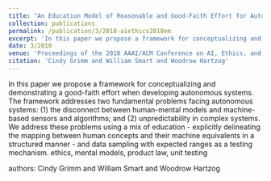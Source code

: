 ```yaml
---
title: "An Education Model of Reasonable and Good-Faith Effort for Autonomous Systems"
collection: publications
permalink: /publication/3/2018-aiethics2018em
excerpt: 'In this paper we propose a framework for conceptualizing and demonstrating a good-faith effort when developing autonomous systems. The framework addresses two fundamental problems facing autonomous systems: (1) the disconnect between human-mental models and machine-based sensors and algorithms; and (2) unpredictability in complex systems. We address these problems using a mix of education - explicitly delineating the mapping between human concepts and their machine equivalents in a structured manner - and data sampling with expected ranges as a testing mechanism. ethics,  mental models,  product law,  unit testing, '
date: 3/2018
venue: 'Proceedings of the 2018 AAAI/ACM Conference on AI, Ethics, and Society'
citation: 'Cindy Grimm and William Smart and Woodrow Hartzog'
---
```

In this paper we propose a framework for conceptualizing and demonstrating a good-faith effort when developing autonomous systems. The framework addresses two fundamental problems facing autonomous systems: (1) the disconnect between human-mental models and machine-based sensors and algorithms; and (2) unpredictability in complex systems. We address these problems using a mix of education - explicitly delineating the mapping between human concepts and their machine equivalents in a structured manner - and data sampling with expected ranges as a testing mechanism. ethics,  mental models,  product law,  unit testing

authors: Cindy Grimm and William Smart and Woodrow Hartzog